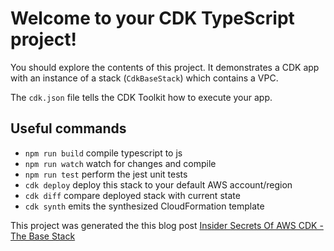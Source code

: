 # Welcome to your CDK TypeScript project!

You should explore the contents of this project. It demonstrates a CDK app with an instance of a stack (`CdkBaseStack`)
which contains a VPC.

The `cdk.json` file tells the CDK Toolkit how to execute your app.

## Useful commands

 * `npm run build`   compile typescript to js
 * `npm run watch`   watch for changes and compile
 * `npm run test`    perform the jest unit tests
 * `cdk deploy`      deploy this stack to your default AWS account/region
 * `cdk diff`        compare deployed stack with current state
 * `cdk synth`       emits the synthesized CloudFormation template

 This project was generated the this blog post [Insider Secrets Of AWS CDK - The Base Stack](https://blog.phillipninan.com/insider-secrets-of-aws-cdk-the-base-stack)
